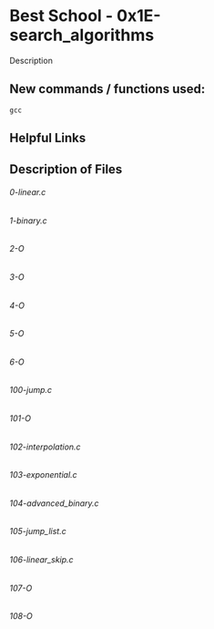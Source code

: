 # Best School - 0x1E-search_algorithms
Description
## New commands / functions used:
``gcc``
## Helpful Links

## Description of Files
<h6>0-linear.c</h6>

<h6>1-binary.c</h6>

<h6>2-O</h6>

<h6>3-O</h6>

<h6>4-O</h6>

<h6>5-O</h6>

<h6>6-O</h6>

<h6>100-jump.c</h6>

<h6>101-O</h6>

<h6>102-interpolation.c</h6>

<h6>103-exponential.c</h6>

<h6>104-advanced_binary.c</h6>

<h6>105-jump_list.c</h6>

<h6>106-linear_skip.c</h6>

<h6>107-O</h6>

<h6>108-O</h6>

